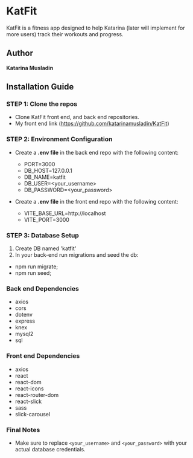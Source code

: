 # KatFit

KatFit is a fitness app designed to help Katarina (later will implement for more users) track their workouts and progress. 

## Author

**Katarina Musladin**

## Installation Guide

### STEP 1: Clone the repos
- Clone KatFit front end, and back end repositories.
- My front end link (https://github.com/katarinamusladin/KatFit)


### STEP 2: Environment Configuration
- Create a **.env file** in the back end repo with the following content:
  - PORT=3000
  - DB_HOST=127.0.0.1
  - DB_NAME=katfit
  - DB_USER=<your_username>
  - DB_PASSWORD=<your_password>

- Create a **.env file** in the front end repo with the following content:
  - VITE_BASE_URL=http://localhost
  - VITE_PORT=3000

 ### STEP 3: Database Setup

1. Create DB named 'katfit'
2. In your back-end run migrations and seed the db:
  - npm run migrate;
  - npm run seed;

### Back end Dependencies
- axios
- cors
- dotenv
- express
- knex
- mysql2
- sql

### Front end Dependencies
- axios
- react
- react-dom
- react-icons
- react-router-dom
- react-slick
- sass
- slick-carousel

### Final Notes
- Make sure to replace `<your_username>` and `<your_password>` with your actual database credentials.